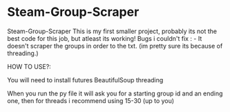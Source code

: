 # Steam-Group-Scraper
Steam-Group-Scraper
This is my first smaller project, probably its not the best code for this job, but atleast its working!
Bugs i couldn't fix :
    - It doesn't scraper the groups in order to the txt. (im pretty sure its because of threading.)
    
    
HOW TO USE?:

You will need to install
futures
BeautifulSoup
threading

When you run the py file it will ask you for a starting group id and an ending one, then for threads i recommend using 15-30 (up to you)
